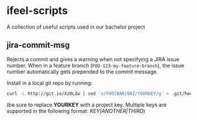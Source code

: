 # ifeel-scripts

A collection of useful scripts used in our bachelor project

## jira-commit-msg
Rejects a commit and gives a warning when not specifying a JIRA issue number. When in a feature branch (`FOO-123-my-feature-branch`), the issue number automatically gets prepended to the commit message.

Install in a local git repo by running:

```bash
curl -L http://git.io/Xz0LZw | sed 's/FOO|BAR|BAZ/YOURKEY/g' > .git/hooks/commit-msg && chmod +x .git/hooks/commit-msg
```

(be sure to replace **YOURKEY** with a project key. Multiple keys are supported in the following format: *KEY|ANOTHER|THIRD*)
